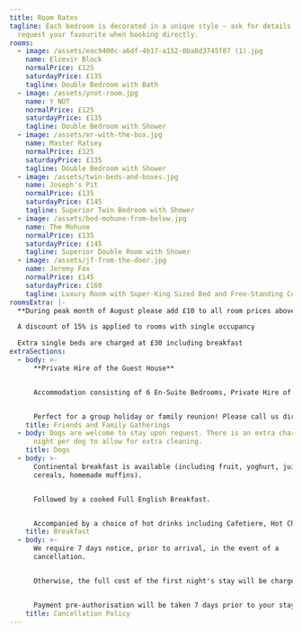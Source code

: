 ```yaml
---
title: Room Rates
tagline: Each bedroom is decorated in a unique style — ask for details and
  request your favourite when booking directly.
rooms:
  - image: /assets/eac9400c-a6df-4b17-a152-0ba8d3745f87 (1).jpg
    name: Elzevir Block
    normalPrice: £125
    saturdayPrice: £135
    tagline: Double Bedroom with Bath
  - image: /assets/ynot-room.jpg
    name: Y NOT
    normalPrice: £125
    saturdayPrice: £135
    tagline: Double Bedroom with Shower
  - image: /assets/mr-with-the-box.jpg
    name: Master Ratsey
    normalPrice: £125
    saturdayPrice: £135
    tagline: Double Bedroom with Shower
  - image: /assets/twin-beds-and-boxes.jpg
    name: Joseph's Pit
    normalPrice: £135
    saturdayPrice: £145
    tagline: Superior Twin Bedroom with Shower
  - image: /assets/bed-mohune-from-below.jpg
    name: The Mohune
    normalPrice: £135
    saturdayPrice: £145
    tagline: Superior Double Room with Shower
  - image: /assets/jf-from-the-door.jpg
    name: Jeremy Fox
    normalPrice: £145
    saturdayPrice: £160
    tagline: Luxury Room with Super-King Sized Bed and Free-Standing Copper Bath
roomsExtra: |-
  **During peak month of August please add £10 to all room prices above.** 

  A discount of 15% is applied to rooms with single occupancy

  Extra single beds are charged at £30 including breakfast
extraSections:
  - body: >-
      **Private Hire of the Guest House**


      Accommodation consisting of 6 En-Suite Bedrooms, Private Hire of the Breakfast Room, Pool Room and Bar. Breakfast included for all guests for £800 per night (minimum stay 2 nights)


      Perfect for a group holiday or family reunion! Please call us directly for more information. Dogs welcome.
    title: Friends and Family Gatherings
  - body: Dogs are welcome to stay upon request. There is an extra charge of £6 per
      night per dog to allow for extra cleaning.
    title: Dogs
  - body: >-
      Continental breakfast is available (including fruit, yoghurt, juice,
      cereals, homemade muffins).


      Followed by a cooked Full English Breakfast.


      Accompanied by a choice of hot drinks including Cafetiere, Hot Chocolate or Tea.
    title: Breakfast
  - body: >-
      We require 7 days notice, prior to arrival, in the event of a
      cancellation.


      Otherwise, the full cost of the first night's stay will be chargeable. 


      Payment pre-authorisation will be taken 7 days prior to your stay.
    title: Cancellation Policy
---
```

